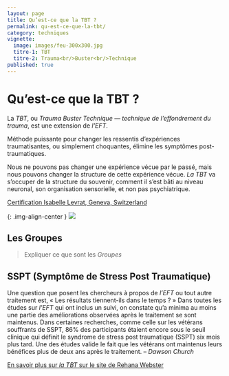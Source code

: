 ```yaml
---
layout: page
title: Qu’est-ce que la TBT ?
permalink: qu-est-ce-que-la-tbt/
category: techniques
vignette:
  image: images/feu-300x300.jpg
  titre-1: TBT
  titre-2: Trauma<br/>Buster<br/>Technique
published: true
---
```




# Qu’est-ce que la TBT ?

La *TBT*, ou *Trauma Buster Technique* — *technique de l’effondrement du trauma*, est une extension de *l’EFT*.

Méthode puissante pour changer les ressentis d’expériences traumatisantes, ou simplement choquantes, élimine les symptômes post-traumatiques.

Nous ne pouvons pas changer une expérience vécue par le passé, mais nous pouvons changer la structure de cette expérience vécue. *La TBT* va s’occuper de la structure du souvenir, comment il s’est bâti au niveau neuronal, son organisation sensorielle, et non pas psychiatrique.

[Certification Isabelle Levrat, Geneva, Switzerland](http://traumabustertechnique.com/tbters/)

{: .img-align-center }
![](../images/rehana-webster-bandeau.jpg)


## Les Groupes

> Expliquer ce que sont les *Groupes*



## SSPT (Symptôme de Stress Post Traumatique)

Une question que posent les chercheurs à propos de *l’EFT* ou tout autre traitement est, « Les résultats tiennent-ils dans le temps ? » Dans toutes les études sur *l’EFT* qui ont inclus un suivi, on constate qu’a minima au moins une partie des améliorations observées après le traitement se sont maintenus. Dans certaines recherches, comme celle sur les vétérans souffrants de SSPT, 86% des participants étaient encore sous le seuil clinique qui définit le syndrome de stress post traumatique (SSPT) six mois plus tard. Une des études valide le fait que les vétérans ont maintenus leurs bénéfices plus de deux ans après le traitement.
– *Dawson Church*

[En savoir plus sur *la TBT* sur le site de Rehana Webster](http://traumabustertechnique.com/tag/rehana-webster/)

